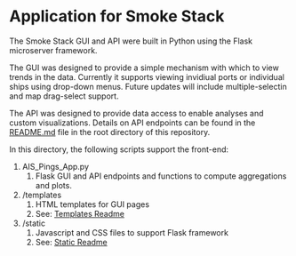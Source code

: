 # Application for Smoke Stack

The Smoke Stack GUI and API were built in Python using the Flask microserver framework.

The GUI was designed to provide a simple mechanism with which to view trends in the data. Currently it supports viewing invidiual ports or individual ships using drop-down menus. Future updates will include multiple-selectin and map drag-select support.

The API was designed to provide data access to enable analyses and custom visualizations. Details on API endpoints can be found in the [README.md](README.md#User-Guide) file in the root directory of this repository.

In this directory, the following scripts support the front-end:

1. AIS_Pings_App.py
	1. Flask GUI and API endpoints and functions to compute aggregations and plots.
1. /templates
	1. HTML templates for GUI pages
	1. See: [Templates Readme](/app/templates/README.md)
1. /static
	1. Javascript and CSS files to support Flask framework
	1. See: [Static Readme](/app/static/README.md) 
